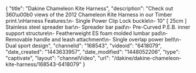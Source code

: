 {
    "title": "Dakine Chameleon Kite Harness",
    "description": "Check out 360\u00b0 views of the 2012 Chameleon Kite Harness in our Timber print.\nHarness Features:\n- Single Power Clip Lock buckle\n- 10\" [ 25cm ] Stainless steel spreader bar\n- Spreader bar pad\n- Pre-Curved P.E.B. inner support structure\n- Featherweight ES foam molded lumbar pad\n- Removable handle and leash attachment\n- Single overlap power belt\n- Dual sport design",
    "channelid": "168543",
    "videoid": "6418079",
    "date_created": "1443633957",
    "date_modified": "1448052206",
    "type": "captivate",
    "layout": "channelVideo",
    "url": "\/dakine\/dakine-chameleon-kite-harness\/168543-6418079"
}